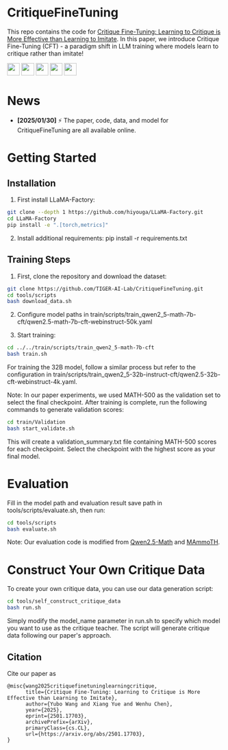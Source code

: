 # CritiqueFineTuning

This repo contains the code for [Critique Fine-Tuning: Learning to Critique is More Effective than Learning to Imitate](https://arxiv.org/abs/2501.17703). In this paper, we introduce Critique Fine-Tuning (CFT) - a paradigm shift in LLM training where models learn to critique rather than imitate!  

<a target="_blank" href="https://github.com/TIGER-AI-Lab/CritiqueFineTuning">
<img style="height:22pt" src="https://img.shields.io/badge/-Code-black?style=flat&logo=github"></a>
<a target="_blank" href="https://arxiv.org/abs/2501.17703">
<img style="height:22pt" src="https://img.shields.io/badge/-Paper-green?style=flat&logo=arxiv"></a>
<a target="_blank" href="https://tiger-ai-lab.github.io/CritiqueFineTuning">
<img style="height:22pt" src="https://img.shields.io/badge/-🌐%20Website-red?style=flat"></a>
<a target="_blank" href="https://huggingface.co/datasets/TIGER-Lab/WebInstruct-CFT">
<img style="height:22pt" src="https://img.shields.io/badge/-🤗%20Dataset-red?style=flat"></a>
<a target="_blank" href="https://huggingface.co/collections/TIGER-Lab/critiquefinetuning-679b25e1528e75180f55e5c4">
<img style="height:22pt" src="https://img.shields.io/badge/-🤗%20Models-red?style=flat"></a>
<br>

# News
- **[2025/01/30]** ⚡️ The paper, code, data, and model for CritiqueFineTuning are all available online. 

# Getting Started

## Installation

1. First install LLaMA-Factory:
```bash
git clone --depth 1 https://github.com/hiyouga/LLaMA-Factory.git
cd LLaMA-Factory
pip install -e ".[torch,metrics]"
```

2. Install additional requirements:
pip install -r requirements.txt

## Training Steps

1. First, clone the repository and download the dataset:
```bash
git clone https://github.com/TIGER-AI-Lab/CritiqueFineTuning.git
cd tools/scripts
bash download_data.sh
```

2. Configure model paths in train/scripts/train_qwen2_5-math-7b-cft/qwen2.5-math-7b-cft-webinstruct-50k.yaml

3. Start training:
```bash
cd ../../train/scripts/train_qwen2_5-math-7b-cft
bash train.sh
```

For training the 32B model, follow a similar process but refer to the configuration in train/scripts/train_qwen2_5-32b-instruct-cft/qwen2.5-32b-cft-webinstruct-4k.yaml.

Note: In our paper experiments, we used MATH-500 as the validation set to select the final checkpoint. After training is complete, run the following commands to generate validation scores:
```bash
cd train/Validation
bash start_validate.sh
```
This will create a validation_summary.txt file containing MATH-500 scores for each checkpoint. Select the checkpoint with the highest score as your final model.

# Evaluation

Fill in the model path and evaluation result save path in tools/scripts/evaluate.sh, then run:
```bash
cd tools/scripts
bash evaluate.sh
```

Note: Our evaluation code is modified from [Qwen2.5-Math](https://github.com/QwenLM/Qwen2.5-Math) and [MAmmoTH](https://github.com/TIGER-AI-Lab/MAmmoTH).

# Construct Your Own Critique Data

To create your own critique data, you can use our data generation script:

```bash
cd tools/self_construct_critique_data
bash run.sh
```
Simply modify the model_name parameter in run.sh to specify which model you want to use as the critique teacher. The script will generate critique data following our paper's approach.


## Citation

Cite our paper as
```
@misc{wang2025critiquefinetuninglearningcritique,
      title={Critique Fine-Tuning: Learning to Critique is More Effective than Learning to Imitate},
      author={Yubo Wang and Xiang Yue and Wenhu Chen},
      year={2025},
      eprint={2501.17703},
      archivePrefix={arXiv},
      primaryClass={cs.CL},
      url={https://arxiv.org/abs/2501.17703},
}
```
